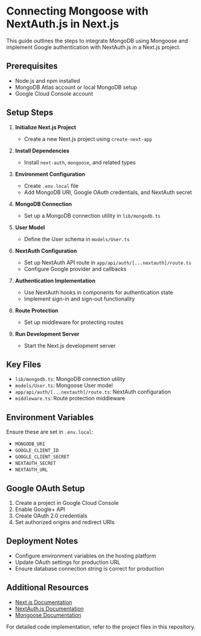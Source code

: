 # Connecting Mongoose with NextAuth.js in Next.js

This guide outlines the steps to integrate MongoDB using Mongoose and implement Google authentication with NextAuth.js in a Next.js project.

## Prerequisites

- Node.js and npm installed
- MongoDB Atlas account or local MongoDB setup
- Google Cloud Console account

## Setup Steps

1. **Initialize Next.js Project**
   - Create a new Next.js project using `create-next-app`

2. **Install Dependencies**
   - Install `next-auth`, `mongoose`, and related types

3. **Environment Configuration**
   - Create `.env.local` file
   - Add MongoDB URI, Google OAuth credentials, and NextAuth secret

4. **MongoDB Connection**
   - Set up a MongoDB connection utility in `lib/mongodb.ts`

5. **User Model**
   - Define the User schema in `models/User.ts`

6. **NextAuth Configuration**
   - Set up NextAuth API route in `app/api/auth/[...nextauth]/route.ts`
   - Configure Google provider and callbacks

7. **Authentication Implementation**
   - Use NextAuth hooks in components for authentication state
   - Implement sign-in and sign-out functionality

8. **Route Protection**
   - Set up middleware for protecting routes

9. **Run Development Server**
   - Start the Next.js development server

## Key Files

- `lib/mongodb.ts`: MongoDB connection utility
- `models/User.ts`: Mongoose User model
- `app/api/auth/[...nextauth]/route.ts`: NextAuth configuration
- `middleware.ts`: Route protection middleware

## Environment Variables

Ensure these are set in `.env.local`:
- `MONGODB_URI`
- `GOOGLE_CLIENT_ID`
- `GOOGLE_CLIENT_SECRET`
- `NEXTAUTH_SECRET`
- `NEXTAUTH_URL`

## Google OAuth Setup

1. Create a project in Google Cloud Console
2. Enable Google+ API
3. Create OAuth 2.0 credentials
4. Set authorized origins and redirect URIs

## Deployment Notes

- Configure environment variables on the hosting platform
- Update OAuth settings for production URL
- Ensure database connection string is correct for production

## Additional Resources

- [Next.js Documentation](https://nextjs.org/docs)
- [NextAuth.js Documentation](https://next-auth.js.org/)
- [Mongoose Documentation](https://mongoosejs.com/docs/)

For detailed code implementation, refer to the project files in this repository.
